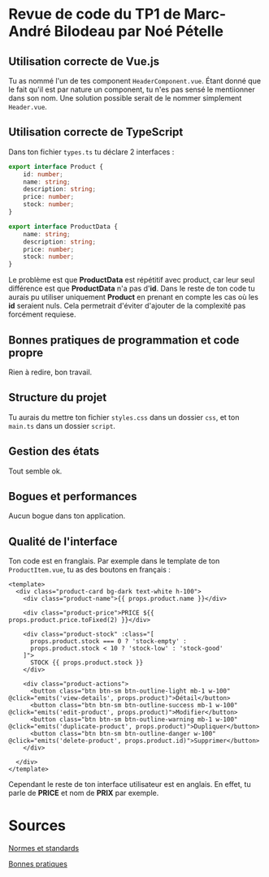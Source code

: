 # Revue de code du TP1 de Marc-André Bilodeau par Noé Pételle

## Utilisation correcte de Vue.js
Tu as nommé l'un de tes component `HeaderComponent.vue`.
Étant donné que le fait qu'il est par nature un component, tu n'es pas sensé le mentiionner dans son nom.
Une solution possible serait de le nommer simplement `Header.vue`.
## Utilisation correcte de TypeScript
Dans ton fichier `types.ts` tu déclare 2 interfaces :
```ts
export interface Product {
    id: number;
    name: string;
    description: string;
    price: number;
    stock: number;
}

export interface ProductData {
    name: string;
    description: string;
    price: number;
    stock: number;
}
```
Le problème est que **ProductData** est répétitif avec product, car leur seul différence est que **ProductData** n'a pas d'**id**.
Dans le reste de ton code tu aurais pu utiliser uniquement **Product** en prenant en compte les cas où les **id** seraient nuls.
Cela permetrait d'éviter d'ajouter de la complexité pas forcément requiese.
## Bonnes pratiques de programmation et code propre
Rien à redire, bon travail.
## Structure du projet
Tu aurais du mettre ton fichier `styles.css` dans un dossier `css`, et ton `main.ts` dans un dossier `script`.
## Gestion des états
Tout semble ok.

## Bogues et performances
Aucun bogue dans ton application.
## Qualité de l'interface
Ton code est en franglais. Par exemple dans le template de ton `ProductItem.vue`, tu as des boutons en français :
```html{15-18}
<template>
  <div class="product-card bg-dark text-white h-100">
    <div class="product-name">{{ props.product.name }}</div>

    <div class="product-price">PRICE ${{ props.product.price.toFixed(2) }}</div>

    <div class="product-stock" :class="[
      props.product.stock === 0 ? 'stock-empty' :
      props.product.stock < 10 ? 'stock-low' : 'stock-good'
    ]">
      STOCK {{ props.product.stock }}
    </div>

    <div class="product-actions">
      <button class="btn btn-sm btn-outline-light mb-1 w-100" @click="emits('view-details', props.product)">Détail</button>
      <button class="btn btn-sm btn-outline-success mb-1 w-100" @click="emits('edit-product', props.product)">Modifier</button>
      <button class="btn btn-sm btn-outline-warning mb-1 w-100" @click="emits('duplicate-product', props.product)">Dupliquer</button>
      <button class="btn btn-sm btn-outline-danger w-100" @click="emits('delete-product', props.product.id)">Supprimer</button>
    </div>

  </div>
</template>
```
Cependant le reste de ton interface utilisateur est en anglais. En effet, tu parle de **PRICE** et nom de **PRIX** par exemple.

# Sources
[Normes et standards](https://appweb.progwmj.ca/documentations/normes)

[Bonnes pratiques](https://appweb.progwmj.ca/documentations/bonnes-pratiques/code)
